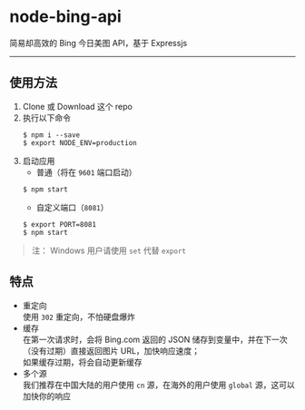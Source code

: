 # node-bing-api
简易却高效的 Bing 今日美图 API，基于 Expressjs

---

## 使用方法
1. Clone 或 Download 这个 repo
2. 执行以下命令  
    ``` shell
    $ npm i --save
    $ export NODE_ENV=production
    ```
3. 启动应用
    - 普通（将在 `9601` 端口启动）
    ``` shell
    $ npm start
    ```
    - 自定义端口（`8081`）
    ``` shell
    $ export PORT=8081
    $ npm start
    ```

> 注：    Windows 用户请使用 `set` 代替 `export`

## 特点
- 重定向  
    使用 `302` 重定向，不怕硬盘爆炸
- 缓存  
    在第一次请求时，会将 Bing.com 返回的 JSON 储存到变量中，并在下一次（没有过期）直接返回图片 URL，加快响应速度；  
    如果缓存过期，将会自动更新缓存
- 多个源  
    我们推荐在中国大陆的用户使用 `cn` 源，在海外的用户使用 `global` 源，这可以加快你的响应